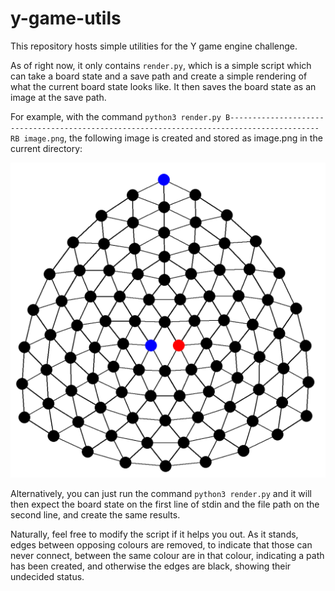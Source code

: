 # y-game-utils

This repository hosts simple utilities for the Y game engine challenge.

As of right now, it only contains `render.py`, which is a simple script which can take a board state and a save path and create a simple rendering of what the current board state looks like. It then saves the board state as an image at the save path.

For example, with the command `python3 render.py B------------------------------------------------------------------------------------------RB image.png`, the following image is created and stored as image.png in the current directory:

![If the image does not show here, then look at image.png in this repo](image.png)

Alternatively, you can just run the command `python3 render.py` and it will then expect the board state on the first line of stdin and the file path on the second line, and create the same results.

Naturally, feel free to modify the script if it helps you out. As it stands, edges between opposing colours are removed, to indicate that those can never connect, between the same colour are in that colour, indicating a path has been created, and otherwise the edges are black, showing their undecided status.
